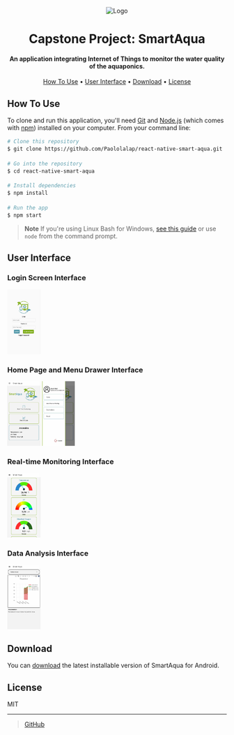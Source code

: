  
<p align="center">
  <img src="assets/logo.png" alt="Logo" width="200" height="200">
</p>

<h1 align="center">  
  Capstone Project: SmartAqua
</h1>

<h4 align="center">An application integrating Internet of Things to monitor the water quality of the aquaponics.</h4>

<p align="center">
  <a href="#how-to-use">How To Use</a> •
  <a href="#user-interface">User Interface</a> •
  <a href="#download">Download</a> •
  <a href="#license">License</a>
</p>

## How To Use

To clone and run this application, you'll need [Git](https://git-scm.com) and [Node.js](https://nodejs.org/en/download/) (which comes with [npm](http://npmjs.com)) installed on your computer. From your command line:

```bash
# Clone this repository
$ git clone https://github.com/Paololalap/react-native-smart-aqua.git

# Go into the repository
$ cd react-native-smart-aqua

# Install dependencies
$ npm install

# Run the app
$ npm start
```

> **Note**
> If you're using Linux Bash for Windows, [see this guide](https://www.howtogeek.com/261575/how-to-run-graphical-linux-desktop-applications-from-windows-10s-bash-shell/) or use `node` from the command prompt.

## User Interface
<h3>Login Screen Interface</h3>
<p>
  <img src="output/Images/LoginScreen.jpg" alt="Login Screen Interface" width="15%" height="auto">
</p>

<h3>Home Page and Menu Drawer Interface</h3>
<p>
  <img src="output/Images/HomeScreen.jpg" alt="Home Page Interface" width="15%" height="auto">
  <img src="output/Images/DrawerScreen.jpg" alt="Drawer Interface" width="15%" height="auto">
</p>

<h3>Real-time Monitoring Interface</h3>
<p>
  <img src="output/Images/Real-timeMonitoringScreen.jpg" alt="Real-time Monitoring Interface" width="15%" height="auto">
</p>

<h3>Data Analysis Interface</h3>
<p>
  <img src="output/Images/DataAnalysisScreen.jpg" alt="Data Analysis Interface" width="15%" height="auto">
</p>


## Download

You can [download](https://github.com/Paololalap/SmartAqua/blob/main/output/app.apk) the latest installable version of SmartAqua for Android.

## License

MIT

---

> [GitHub](https://github.com/Paololalap)
